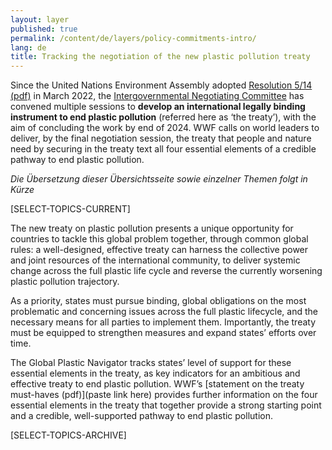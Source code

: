 ```yaml
---
layout: layer
published: true
permalink: /content/de/layers/policy-commitments-intro/
lang: de
title: Tracking the negotiation of the new plastic pollution treaty
---
```


Since the United Nations Environment Assembly adopted [Resolution 5/14 (pdf)](https://wedocs.unep.org/bitstream/handle/20.500.11822/39812/OEWG_PP_1_INF_1_UNEA%20resolution.pdf) in March 2022, the [Intergovernmental Negotiating Committee](https://www.unep.org/inc-plastic-pollution) has convened multiple sessions to **develop an international legally binding instrument to end plastic pollution** (referred here as ‘the treaty’), with the aim of concluding the work by end of 2024. WWF calls on world leaders to deliver, by the final negotiation session, the treaty that people and nature need by securing in the treaty text all four essential elements of a credible pathway to end plastic pollution.

_Die Übersetzung dieser Übersichtsseite sowie einzelner Themen folgt in Kürze_

[SELECT-TOPICS-CURRENT]

The new treaty on plastic pollution presents a unique opportunity for countries to tackle this global problem together, through common global rules: a well-designed, effective treaty can harness the collective power and joint resources of the international community, to deliver systemic change across the full plastic life cycle and reverse the currently worsening plastic pollution trajectory.

As a priority, states must pursue binding, global obligations on the most problematic and concerning issues across the full plastic lifecycle, and the necessary means for all parties to implement them. Importantly, the treaty must be equipped to strengthen measures and expand states’ efforts over time.

The Global Plastic Navigator tracks states’ level of support for these essential elements in the treaty, as key indicators for an ambitious and effective treaty to end plastic pollution. WWF’s [statement on the treaty must-haves (pdf)](paste link here) provides further information on the four essential elements in the treaty that together provide a strong starting point and a credible, well-supported pathway to end plastic pollution.

[SELECT-TOPICS-ARCHIVE]
